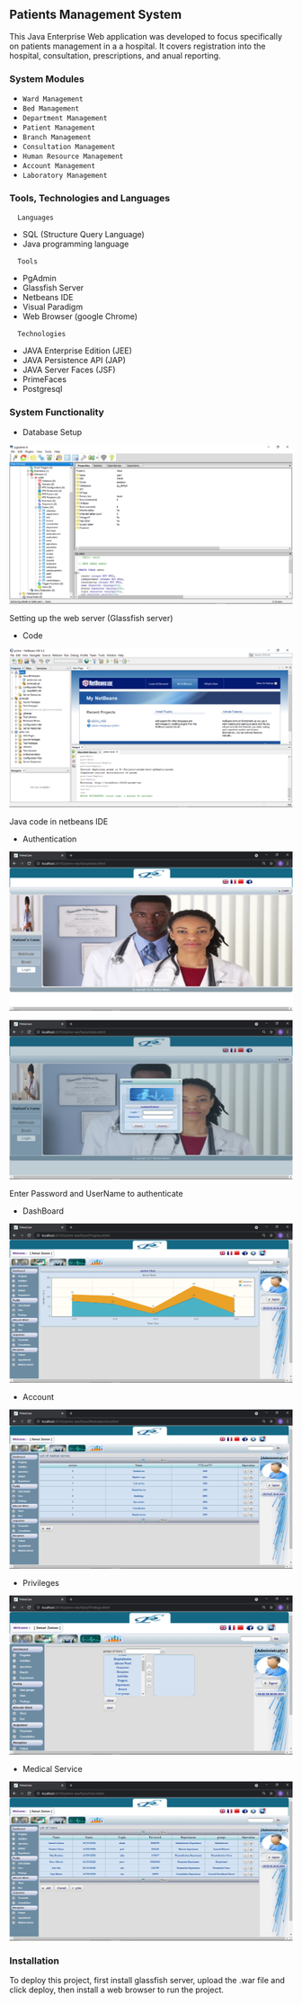 ## Patients Management System

This Java Enterprise Web application was developed to focus specifically on patients management in a a hospital. It 
covers registration into the hospital, consultation, prescriptions, and anual reporting.


### System Modules

- `Ward Management`
- `Bed Management`
- `Department Management`
- `Patient Management`
- `Branch Management`
- `Consultation Management`
- `Human Resource Management`
- `Account Management`
- `Laboratory Management`


### Tools, Technologies and Languages

```http
  Languages
```
- SQL (Structure Query Language)
- Java programming language


```http
  Tools
```

- PgAdmin
- Glassfish Server
- Netbeans IDE
- Visual Paradigm
- Web Browser (google Chrome)


```http
  Technologies
```
- JAVA Enterprise Edition (JEE)
- JAVA Persistence API (JAP)
- JAVA Server Faces (JSF)
- PrimeFaces
- Postgresql


### System Functionality

- Database Setup

 ![](-pics/db.png)

 Setting up the web server (Glassfish server)

- Code

![](-pics/netbeans.png)

Java code in netbeans IDE

- Authentication

![](-pics/cover.png)

![](-pics/login.png)

Enter Password and UserName to authenticate

- DashBoard

![](-pics/chart.png)


- Account

![](-pics/medserv.png)

- Privileges

![](-pics/priv.png)

- Medical Service

![](-pics/acc.png)

### Installation

To deploy this project, first install glassfish server, upload the .war file and click deploy, then install 
a web browser to run the project.

